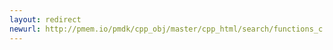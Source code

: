 ```yaml
---
layout: redirect
newurl: http://pmem.io/pmdk/cpp_obj/master/cpp_html/search/functions_c.html
---
```

